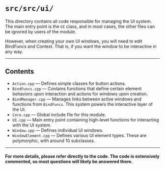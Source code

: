 # `src/src/ui/`

This directory contains all code responsible for managing the UI system. The main entry point is the `UI` class, and in most cases, the other files can be ignored by users of the module.

However, when creating your own UI windows, you will need to edit BindFuncs and Context. That is, if you want the window to be interactive in any way.

---

## Contents

- `Action.cpp` — Defines simple classes for button actions.
- `BindFuncs.cpp` — Contains functions that define certain element behaviors upon interaction and actions for windows upon creation.
- `BindManager.cpp` — Manages links between active windows and functions from `BindFuncs`. This system powers the interactive layer of the UI.
- `Core.cpp` — Global include file for this module.
- `UI.cpp` — Main entry point containing high-level functions for interacting with the UI system.
- `Window.cpp` — Defines individual UI windows.
- `WindowElement.cpp` — Defines various UI element types. These are polymorphic, with around 10 subclasses.

---

#### For more details, please refer directly to the code. The code is extensively commented, so most questions will likely be answered there.
